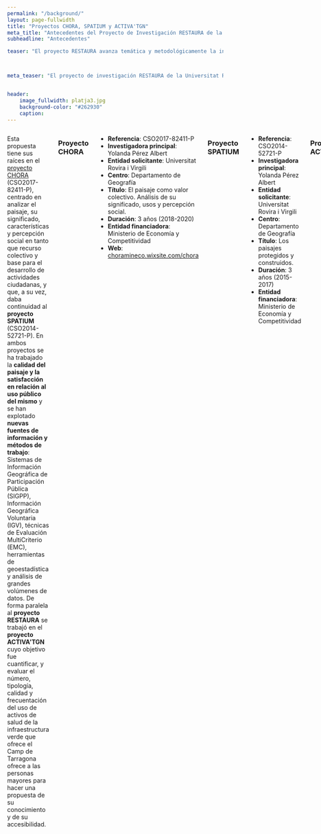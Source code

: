 ```yaml
---
permalink: "/background/"
layout: page-fullwidth
title: "Proyectos CHORA, SPATIUM y ACTIVA'TGN"
meta_title: "Antecedentes del Proyecto de Investigación RESTAURA de la URV: Proyecto CHORA y Proyecto SPATIUM"
subheadline: "Antecedentes"

teaser: "El proyecto RESTAURA avanza temática y metodológicamente la investigación realizada por el equipo en el sexenio 2015-2020, primero en el marco del <b>proyecto SPATIUM</b> (CSO2014-52721-P) y después en el del <b>proyecto CHORA</b> (CSO2017-82411-P). Paralelamente se trabajó en el __Proyecto ACTIVA'TGN__ cofinanciado por la Diputación de Tarragona y la Universitat Rovira i Virgili." 



meta_teaser: "El proyecto de investigación RESTAURA de la Universitat Rovira i Virgili (URV) avanza temática y metodológicamente la investigación realizada en los proyectos CHORA y SPATIUM"


header:
    image_fullwidth: platja3.jpg
    background-color: "#262930"
    caption: 
---
```


<!--more-->

<div class="row">
<div class="medium-4 medium-push-8 columns" markdown="1">

</div><!-- /.medium-4.columns -->



<div class="medium-8 medium-pull-4 columns" markdown="1">


 

Esta propuesta tiene sus raíces en el [proyecto CHORA](https://choramineco.wixsite.com/chora) (CSO2017-82411-P), centrado en analizar el paisaje, su significado, características y percepción social en tanto que recurso colectivo y base para el desarrollo de actividades ciudadanas, y que, a su vez, daba continuidad al __proyecto SPATIUM__ (CSO2014-52721-P). En ambos proyectos se ha trabajado la __calidad del paisaje y la satisfacción en relación al uso público del mismo__ y se han explotado __nuevas fuentes de información y métodos de trabajo__: Sistemas de Información Geográfica de Participación Pública (SIGPP), Información Geográfica Voluntaria (IGV), técnicas de Evaluación MultiCriterio (EMC), herramientas de geoestadística y análisis de grandes volúmenes de datos. De forma paralela al __proyecto RESTAURA__ se trabajó en el __proyecto ACTIVA'TGN__ cuyo objetivo fue cuantificar, y evaluar el número, tipología, calidad y frecuentación del uso de activos de salud de la infraestructura verde que ofrece el Camp de Tarragona ofrece a las personas mayores para hacer una propuesta de su conocimiento y de su accesibilidad.

### Proyecto CHORA
- __Referencia__: CSO2017-82411-P
- __Investigadora principal__: Yolanda Pérez Albert
- __Entidad solicitante__: Universitat Rovira i Virgili
- __Centro__: Departamento de Geografía
- __Título__: El paisaje como valor colectivo. Análisis de su significado, usos y percepción social.
- __Duración__: 3 años (2018-2020)
- __Entidad financiadora__: Ministerio de Economía y Competitividad
- __Web__: [choramineco.wixsite.com/chora](https://choramineco.wixsite.com/chora)
  
### Proyecto SPATIUM  
- __Referencia__: CSO2014-52721-P
- __Investigadora principal__: Yolanda Pérez Albert
- __Entidad solicitante__: Universitat Rovira i Virgili
- __Centro__: Departamento de Geografía
- __Título__: Los paisajes protegidos y construidos.
- __Duración__: 3 años (2015-2017)
- __Entidad financiadora__: Ministerio de Economía y Competitividad

### Proyecto ACTIVA'TGN
- __Investigador principal__: Joan Alberich González
- __Entidad solicitante__: Universitat Rovira i Virgili
- __Centro__: Departamento de Geografía
- __Título__: Evaluación de los activos de salud para las personas mayores de la infraestructura verde de la ciudad de Tarragona.
- __Duración__: 1 año (2022)
- __Entidad financiadora__: Diputación de Tarragona y Universitat Rovira i Virgili
    
    
El __Proyecto RESTAURA__, introduce __tres novedades__ que suponen un avance del conocimiento: en primer lugar, se aborda el __estudio multidisciplinar de los SEC en zonas periurbanas industriales__, en concreto en áreas con presencia de clúster petroquímicos; en segundo lugar, se incorpora la dimensión de la __salutogénesis__, es decir, se tienen en cuenta los activos de salud o factores que apoyan la salud y el bienestar; y, por último, se integra la __diversidad social__ a través de la perspectiva de género y del envejecimiento activo. 


![gente mayor de excursión](/restaura/images/lorito.jpg)

</div><!-- /.medium-8.columns -->
</div><!-- /.row -->


